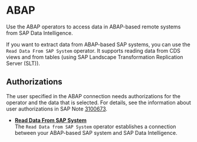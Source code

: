 <!-- loio0f55b37f68f846e9959d936d7db0e0b1 -->

# ABAP

Use the ABAP operators to access data in ABAP-based remote systems from SAP Data Intelligence.



If you want to extract data from ABAP-based SAP systems, you can use the `Read Data From SAP System` operator. It supports reading data from CDS views and from tables \(using SAP Landscape Transformation Replication Server \(SLT\)\).



<a name="loio0f55b37f68f846e9959d936d7db0e0b1__section_lhc_vvw_prb"/>

## Authorizations

The user specified in the ABAP connection needs authorizations for the operator and the data that is selected. For details, see the information about user authorizations in SAP Note [3100673](https://me.sap.com/notes/3100673).

-   **[Read Data From SAP System](read-data-from-sap-system-d7dfd72.md "The Read Data from SAP System operator establishes a connection between your ABAP-based SAP
		system and SAP Data Intelligence.")**  
The `Read Data from SAP System` operator establishes a connection between your ABAP-based SAP system and SAP Data Intelligence.

